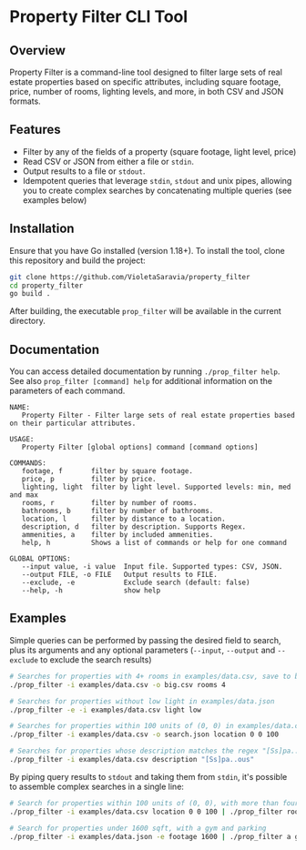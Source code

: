 # Property Filter CLI Tool
## Overview
Property Filter is a command-line tool designed to filter large sets of real estate properties based on specific attributes, including square footage, price, number of rooms, lighting levels, and more, in both CSV and JSON formats.

## Features
* Filter by any of the fields of a property (square footage, light level, price)
* Read CSV or JSON from either a file or `stdin`.
* Output results to a file or `stdout`.
* Idempotent queries that leverage `stdin`, `stdout` and unix pipes, allowing you to create complex searches by concatenating multiple queries (see examples below)

## Installation
Ensure that you have Go installed (version 1.18+). To install the tool, clone this repository and build the project:

```bash
git clone https://github.com/VioletaSaravia/property_filter
cd property_filter
go build .
```

After building, the executable `prop_filter` will be available in the current directory. 

## Documentation

You can access detailed documentation by running `./prop_filter help`. See also `prop_filter [command] help` for additional information on the parameters of each command.

```text
NAME:
   Property Filter - Filter large sets of real estate properties based on their particular attributes.

USAGE:
   Property Filter [global options] command [command options]

COMMANDS:
   footage, f       filter by square footage.
   price, p         filter by price.
   lighting, light  filter by light level. Supported levels: min, med and max
   rooms, r         filter by number of rooms.
   bathrooms, b     filter by number of bathrooms.
   location, l      filter by distance to a location.
   description, d   filter by description. Supports Regex.
   ammenities, a    filter by included ammenities.
   help, h          Shows a list of commands or help for one command

GLOBAL OPTIONS:
   --input value, -i value  Input file. Supported types: CSV, JSON.
   --output FILE, -o FILE   Output results to FILE.
   --exclude, -e            Exclude search (default: false)
   --help, -h               show help
```

## Examples

Simple queries can be performed by passing the desired field to search, plus its arguments and any optional parameters (`--input`, `--output` and `--exclude` to exclude the search results)

```bash
# Searches for properties with 4+ rooms in examples/data.csv, save to big.csv
./prop_filter -i examples/data.csv -o big.csv rooms 4

# Searches for properties without low light in examples/data.json
./prop_filter -e -i examples/data.csv light low

# Searches for properties within 100 units of (0, 0) in examples/data.csv, save to search.json
./prop_filter -i examples/data.csv -o search.json location 0 0 100

# Searches for properties whose description matches the regex "[Ss]pa..ous" in examples/data.csv
./prop_filter -i examples/data.csv description "[Ss]pa..ous"
```

By piping query results to `stdout` and taking them from `stdin`, it's possible to assemble complex searches in a single line:

```bash
# Search for properties within 100 units of (0, 0), with more than four rooms and a pool, save to search.csv
./prop_filter -i examples/data.csv location 0 0 100 | ./prop_filter rooms 4 | ./prop_filter -o search.csv a pool

# Search for properties under 1600 sqft, with a gym and parking
./prop_filter -i examples/data.json -e footage 1600 | ./prop_filter a gym | ./prop_filter a parking
```